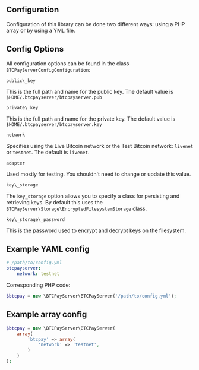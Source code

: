 Configuration
-------------

Configuration of this library can be done two different ways: using a PHP array or by using a YML file.

Config Options
--------------

All configuration options can be found in the class `BTCPayServerConfigConfiguration`:

    public\_key

This is the full path and name for the public key. The default value is `$HOME/.btcpayserver/btcpayserver.pub`

    private\_key

This is the full path and name for the private key.  The default value is `$HOME/.btcpayserver/btcpayserver.key`

    network

Specifies using the Live Bitcoin network or the Test Bitcoin network: `livenet` or `testnet`.  The default is `livenet`.

    adapter

Used mostly for testing. You shouldn't need to change or update this value.

    key\_storage

The `key_storage` option allows you to specify a class for persisting and retrieving keys.  By default this uses the `BTCPayServer\Storage\EncryptedFilesystemStorage` class.

    key\_storage\_password

This is the password used to encrypt and decrypt keys on the filesystem.

Example YAML config
-------------------------

```yaml
# /path/to/config.yml
btcpayserver:
    network: testnet
```

Corresponding PHP code:
```php
$btcpay = new \BTCPayServer\BTCPayServer('/path/to/config.yml');
```

Example array config
------------------------

```php
$btcpay = new \BTCPayServer\BTCPayServer(
    array(
        'btcpay' => array(
            'network' => 'testnet',
        )
    )
);
```
